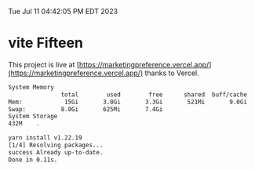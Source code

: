 Tue Jul 11 04:42:05 PM EDT 2023

# vite Fifteen


This project is live at [https://marketingpreference.vercel.app/](https://marketingpreference.vercel.app/) thanks to Vercel.

```bash
System Memory
               total        used        free      shared  buff/cache   available
Mem:            15Gi       3.0Gi       3.3Gi       521Mi       9.0Gi        11Gi
Swap:          8.0Gi       625Mi       7.4Gi
System Storage
432M	.
```
```bash
yarn install v1.22.19
[1/4] Resolving packages...
success Already up-to-date.
Done in 0.11s.
```
